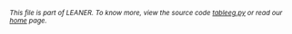 
<small>_This file is part of LEANER. To know more, view the source code [tableeg.py](../src/tableeg.py) or read our [home](https://github.com/ai-se/leaner) page._</small>


````
